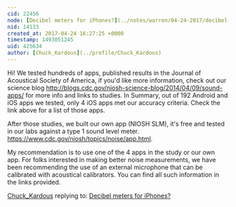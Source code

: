 ```yaml
---
cid: 22456
node: [Decibel meters for iPhones?](../notes/warren/04-24-2017/decibel-meters-for-iphones)
nid: 14133
created_at: 2017-04-24 16:27:25 +0000
timestamp: 1493051245
uid: 425634
author: [Chuck_Kardous](../profile/Chuck_Kardous)
---
```


Hi!  We tested hundreds of apps, published results in the Journal of Acoustical Society of America, if you'd like more information, check out our science blog http://blogs.cdc.gov/niosh-science-blog/2014/04/09/sound-apps/ for more info and links to studies.  In Summary, out of 192 Android and iOS apps we tested, only 4 iOS apps met our accuracy criteria.  Check the link above for a list of those apps. 

After those studies, we built our own app (NIOSH SLM), it's free and tested in our labs against a type 1 sound level meter.  https://www.cdc.gov/niosh/topics/noise/app.html.  

My recommendation is to use one of the 4 apps in the study or our own app.  For folks interested in making better noise measurements, we have been recommending the use of an external microphone that can be calibrated with acoustical calibrators.  You can find all such information in the links provided.  


[Chuck_Kardous](../profile/Chuck_Kardous) replying to: [Decibel meters for iPhones?](../notes/warren/04-24-2017/decibel-meters-for-iphones)

